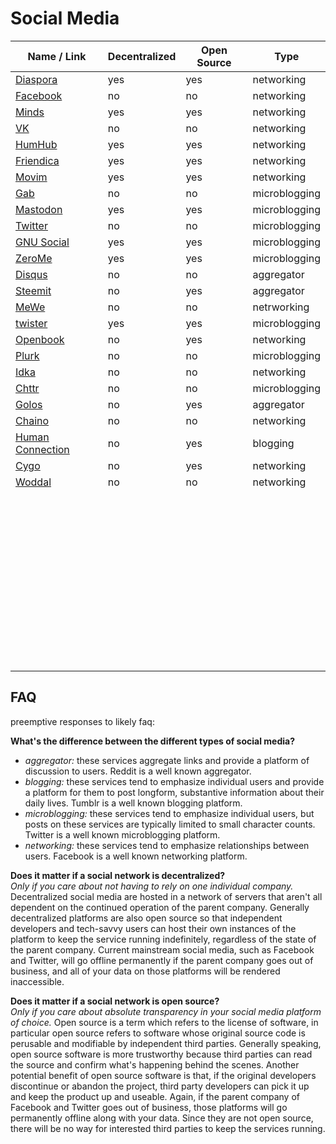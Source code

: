 # Social Media
| Name / Link                                        | Decentralized | Open Source | Type          |
| -------------------------------------------------- | ------------- | ----------- | ------------- |
| [Diaspora](https://diasporafoundation.org/)        | yes           | yes         | networking    |
| [Facebook](https://www.facebook.com/)              | no            | no          | networking    |
| [Minds](https://www.minds.com/)                    | yes           | yes         | networking    |
| [VK](https://vk.com/)                              | no            | no          | networking    |
| [HumHub](https://www.humhub.org/en)                | yes           | yes         | networking    |
| [Friendica](https://friendi.ca/)                   | yes           | yes         | networking    |
| [Movim](https://movim.eu/)                         | yes           | yes         | networking    |
| [Gab](https://gab.com/)                            | no            | no          | microblogging |
| [Mastodon](https://joinmastodon.org/)              | yes           | yes         | microblogging |
| [Twitter](https://twitter.com/)                    | no            | no          | microblogging |
| [GNU Social](https://gnu.io/social/)               | yes           | yes         | microblogging |
| [ZeroMe](https://github.com/HelloZeroNet/ZeroMe)   | yes           | yes         | microblogging |
| [Disqus](https://disqus.com/)                      | no            | no          | aggregator    |
| [Steemit](https://steemit.com/)                    | no            | yes         | aggregator    |
| [MeWe](https://mewe.com/)                          | no            | no          | netrworking   |
| [twister](http://twister.net.co/)                  | yes           | yes         | microblogging |
| [Openbook](https://openbook.social/)               | no            | yes         | networking    |
| [Plurk](https://plurk.com/)                        | no            | no          | microblogging |
| [Idka](https://idka.com/)                          | no            | no          | networking    |
| [Chttr](https://chttr.co/)                         | no            | no          | microblogging |
| [Golos](https://golos.io/)                         | no            | yes         | aggregator    |
| [Chaino](https://chaino.com/)                      | no            | no          | networking    |
| [Human Connection](https://human-connection.org/)  | no            | yes         | blogging      |
| [Cygo](https://cygo.network/)                      | no            | yes         | networking    |
| [Woddal](https://woddal.com/)                      | no            | no          | networking    |
| []() |               |             |               |
| []() |               |             |               |
| []() |               |             |               |
| []() |               |             |               |
| []() |               |             |               |
| []() |               |             |               |
| []() |               |             |               |
| []() |               |             |               |
| []() |               |             |               |
| []() |               |             |               |
| []() |               |             |               |
| []() |               |             |               |
| []() |               |             |               |
| []() |               |             |               |
| []() |               |             |               |
| []() |               |             |               |
| []() |               |             |               |
| []() |               |             |               |
| []() |               |             |               |
| []() |               |             |               |
| []() |               |             |               |
| []() |               |             |               |
| []() |               |             |               |
| []() |               |             |               |
| []() |               |             |               |
| []() |               |             |               |
| []() |               |             |               |
| []() |               |             |               |
| []() |               |             |               |
| []() |               |             |               |
| []() |               |             |               |
| []() |               |             |               |
| []() |               |             |               |
| []() |               |             |               |
| []() |               |             |               |
| []() |               |             |               |
| []() |               |             |               |
| []() |               |             |               |
| []() |               |             |               |
| []() |               |             |               |
| []() |               |             |               |
| []() |               |             |               |
| []() |               |             |               |
| []() |               |             |               |
| []() |               |             |               |
| []() |               |             |               |
| []() |               |             |               |
| []() |               |             |               |

## FAQ
preemptive responses to likely faq:

**What's the difference between the different types of social media?**  
- *aggregator:* these services aggregate links and provide a platform of discussion to users. Reddit is a well known aggregator.
- *blogging:* these services tend to emphasize individual users and provide a platform for them to post longform, substantive information about their daily lives. Tumblr is a well known blogging platform.
- *microblogging:* these services tend to emphasize individual users, but posts on these services are typically limited to small character counts. Twitter is a well known microblogging platform.
- *networking:* these services tend to emphasize relationships between users. Facebook is a well known networking platform.

**Does it matter if a social network is decentralized?**  
*Only if you care about not having to rely on one individual company.* Decentralized social media are hosted in a network of servers that aren't all dependent on the continued operation of the parent company. Generally decentralized platforms are also open source so that independent developers and tech-savvy users can host their own instances of the platform to keep the service running indefinitely, regardless of the state of the parent company. Current mainstream social media, such as Facebook and Twitter, will go offline permanently if the parent company goes out of business, and all of your data on those platforms will be rendered inaccessible.

**Does it matter if a social network is open source?**  
*Only if you care about absolute transparency in your social media platform of choice.* Open source is a term which refers to the license of software, in particular open source refers to software whose original source code is perusable and modifiable by independent third parties. Generally speaking, open source software is more trustworthy because third parties can read the source and confirm what's happening behind the scenes. Another potential benefit of open source software is that, if the original developers discontinue or abandon the project, third party developers can pick it up and keep the product up and useable. Again, if the parent company of Facebook and Twitter goes out of business, those platforms will go permanently offline along with your data. Since they are not open source, there will be no way for interested third parties to keep the services running.
